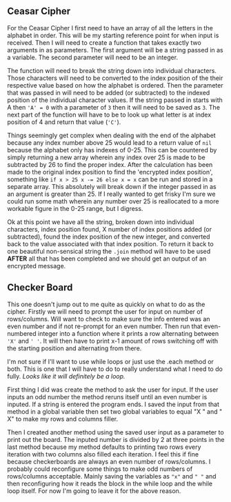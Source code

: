 ## Ceasar Cipher

For the Ceasar Cipher I first need to have an array of all the letters in the alphabet in order.  This will be my starting reference point for when input is received.  Then I will need to create a function that takes exactly two arguments in as parameters. The first argument will be a string passed in as a variable.  The second parameter will need to be an integer.

The function will need to break the string down into individual characters.  Those characters will need to be converted to the index position of the their respective value based on how the alphabet is ordered.  Then the parameter that was passed in will need to be added (or subtracted) to the indexed position of the individual character values. If the string passed in starts with A then `'A' = 0` with a parameter of `3` then it will need to be saved as `3`.  The next part of the function will have to be to look up what letter is at index position of 4 and return that value (`'C'`).  

Things seemingly get complex when dealing with the end of the alphabet because any index number above 25 would lead to a return value of `nil` because the alphabet only has indexes of 0-25.  This can be countered by simply returning a new array wherein any index over 25 is made to be subtracted by 26 to find the proper index. After the calculation has been made to the original index position to find the 'encrypted index position', something like  `if x > 25 x -= 26 else x = x` can be run and stored in a separate array.  This absolutely will break down if the integer passed in as an argument is greater than 25.  If I really wanted to get frisky I'm sure we could run some math wherein any number over 25 is reallocated to a more workable figure in the 0-25 range, but I digress.

Ok at this point we have all the string, broken down into individual characters, index position found, X number of index positions added (or subtracted), found the index position of the new integer, and converted back to the value associated with that index position.  To return it back to one beautiful non-sensical string the `.join` method will have to be used **AFTER** all that has been completed and we should get an output of an encrypted message.



## Checker Board
This one doesn't jump out to me quite as quickly on what to do as the cipher.  Firstly we will need to prompt the user for input on number of rows/columns.  Will want to check to make sure the info entered was an even number and if not re-prompt for an even number.  Then run that even-numbered integer into a function where it prints a row alternating between `'X'` and `' '`.  It will then have to print x-1 amount of rows switching off with the starting position and alternating from there.

I'm not sure if I'll want to use while loops or just use the .each method or both.  This is one that I will have to do to really understand what I need to do fully.  *Looks like it will definitely be a loop.*  

First thing I did was create the method to ask the user for input.  If the user inputs an odd number the method reruns itself until an even number is inputed.  If a string is entered the program ends. I saved the input from that method in a global variable then set two global variables to equal "X " and " X" to make my rows and columns filler.  

Then I created another method using the saved user input as a parameter to print out the board.  The inputed number is divided by 2 at three points in the last method because my method defaults to printing two rows every iteration with two columns also filled each iteration.  I feel this if fine because checkerboards are always an even number of rows/columns.  I probably could reconfigure some things to make odd numbers of rows/columns acceptable.  Mainly saving the variables as `"x"`  and `" "` and then reconfiguring how it reads the block in the while loop and the while loop itself.  For now I'm going to leave it for the above reason.
